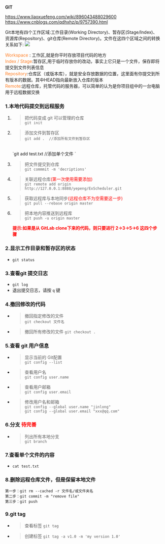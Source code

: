 **GIT**  

https://www.liaoxuefeng.com/wiki/896043488029600
https://www.cnblogs.com/qdhxhz/p/9757390.html 

Git本地有四个工作区域:工作目录(Working Directory)、暂存区(Stage/Index)、资源库(Repository)、git仓库(Remote Directory)。文件在这四个区域之间的转换关系如下:
![](https://img2018.cnblogs.com/blog/1090617/201810/1090617-20181008211557402-232838726.png)

<font color=#FF7F27>Workspace</font> : 工作区,就是你平时存放项目代码的地方  
<font color=#FF7F27>Index / Stage</font>:暂存区,用于临时存放你的改动，事实上它只是一个文件，保存即将提交到文件列表信息  
<font color=#FF7F27>Repository</font>:仓库区（或版本库），就是安全存放数据的位置，这里面有你提交到所有版本的数据。其中HEAD指向最新放入仓库的版本  
<font color=#FF7F27>Remote</font>:远程仓库，托管代码的服务器，可以简单的认为是你项目组中的一台电脑用于远程数据交换

### 1.本地代码提交到远程服务

1) > 把代码变成 git 可以管理的仓库  
    `git init`
 
2) > 添加文件到暂存区  
    `git add .  //添加所有文件到暂存区 `
    <br>
    `git add test.txt  //添加单个文件 `
     
3) > 把文件提交到仓库   
    `git commmit -m 'decriptions' `
     
4) > 关联远程仓库<font color=red>(第一次使用需要添加)</font>   
   `git remote add origin http://127.0.0.1:8888/yepeng/ExScheduler.git `

5) > 获取远程库与本地同步<font color=red>(远程仓库不为空需要这一步)</font>   
    `git pull --rebase origin master`

6) > 把本地内容推送到远程库  
    `git push -u origin master`

    <font color=red>**提示:如果是从 GitLab clone下来的代码，则只要进行 2->3->5->6 这四个步骤**</font>


### 2.显示工作目录和暂存区的状态

*  `git status`

### 3.查看git 提交日志

* `git log`
* 退出提交日志，请按 `q` 键

### 4.撤回修改的代码

* > 撤回指定修改的文件  
    `git checkout 文件名`
* > 撤回所有修改的文件
    `git checkout . `

### 5.查看 git 用户信息

* > 显示当前的 Git配置  
`git config --list`

* > 查看用户名  
`git config user.name`

* > 查看用户邮箱  
`git config user.email`

* > 修改用户名和邮箱  
`git config --global user.name "jinlong"`  
`git config --global user.email "xxx@qq.com"`


### 6.分支 <font color=red>待完善</font>
* > 列出所有本地分支  
`git branch`

### 7.查看单个文件的内容

* `cat test.txt`

### 8.删除远程仓库文件，但是保留本地文件

    第一步：git rm --cached -r 文件名/或文件夹名
    第二步：git commit -m "remove file"
    第三步：git push

### 9.git tag

* > 查看标签
    `git tag`

* > 创建标签
   `git tag -a v1.0 -m 'my version 1.0'`
